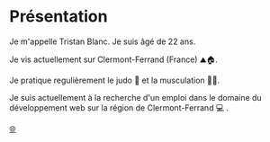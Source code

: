 # Présentation

Je m'appelle Tristan Blanc. Je suis âgé de 22 ans.

Je vis actuellement sur Clermont-Ferrand (France) ⛰️🏠.

Je pratique regulièrement le judo 🥋 et la musculation 🏋🏻.

Je suis actuellement à la recherche d'un emploi dans le domaine du développement web sur la région de Clermont-Ferrand 💻 .

[🌐](https://tristanblc.github.io/)
